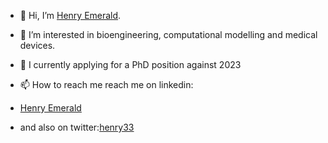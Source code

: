 - 👋 Hi, I’m [Henry Emerald](@henrii1).

- 👀 I’m interested in bioengineering, computational modelling and medical devices.

- 🌱 I currently applying for a PhD position against 2023


- 📫 How to reach me reach me on linkedin: 
- [Henry Emerald](https://www.linkedin.com/in/henry-emerald-5a78b4159?lipi=urn%3Ali%3Apage%3Ad_flagship3_profile_view_base_contact_details%3BsoktEz1KSiuhr1bGJhfWsw%3D%3D)
- and also on twitter:[henry33](https://twitter.com/hemerald33)
<!---
henrii1/henrii1 is a ✨ special ✨ repository because its `README.md` (this file) appears on your GitHub profile.
You can click the Preview link to take a look at your changes.
--->
